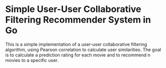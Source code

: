 # Simple User-User Collaborative Filtering Recommender System in Go
This is a simple implementation of a user-user collaborative filtering algorithm, using Pearson correlation to calculate user similarities. The goal is to calculate a prediction rating for each movie and to recommend n movies to a specific user. 

